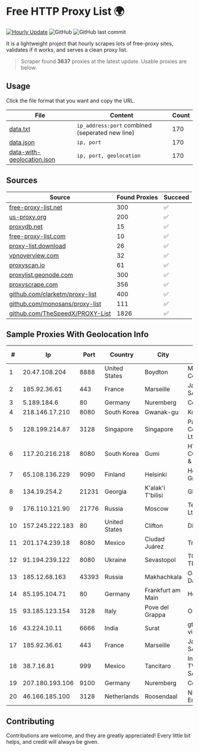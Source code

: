 
# Free HTTP Proxy List 🌍

[![Hourly Update](https://github.com/mertguvencli/http-proxy-list/actions/workflows/main.yml/badge.svg?branch=main)](https://github.com/mertguvencli/http-proxy-list/actions/workflows/main.yml)
![GitHub](https://img.shields.io/github/license/mertguvencli/http-proxy-list)
![GitHub last commit](https://img.shields.io/github/last-commit/mertguvencli/http-proxy-list)

It is a lightweight project that hourly scrapes lots of free-proxy sites, validates if it works, and serves a clean proxy list.


> Scraper found **3637** proxies at the latest update. Usable proxies are below.

## Usage

Click the file format that you want and copy the URL.


|File|Content|Count|
|----|-------|-----|
|[data.txt](https://raw.githubusercontent.com/mertguvencli/http-proxy-list/main/proxy-list/data.txt)|`ip_address:port` combined (seperated new line)|170|
|[data.json](https://raw.githubusercontent.com/mertguvencli/http-proxy-list/main/proxy-list/data.json)|`ip, port`|170|
|[data-with-geolocation.json](https://raw.githubusercontent.com/mertguvencli/http-proxy-list/main/proxy-list/data-with-geolocation.json)|`ip, port, geolocation`|170|

## Sources

|Source|Found Proxies|Succeed|
|------|-------------|-------|
|[free-proxy-list.net](https://free-proxy-list.net)|300|✅|
|[us-proxy.org](https://www.us-proxy.org)|200|✅|
|[proxydb.net](http://proxydb.net)|15|✅|
|[free-proxy-list.com](https://free-proxy-list.com/?page=&port=&type%5B%5D=http&type%5B%5D=https&up_time=0&search=Search)|10|✅|
|[proxy-list.download](https://www.proxy-list.download/HTTP)|26|✅|
|[vpnoverview.com](https://vpnoverview.com/privacy/anonymous-browsing/free-proxy-servers)|32|✅|
|[proxyscan.io](https://www.proxyscan.io)|61|✅|
|[proxylist.geonode.com](https://proxylist.geonode.com/api/proxy-list?limit=300&page=1&sort_by=lastChecked&sort_type=desc&protocols=http,https)|300|✅|
|[proxyscrape.com](https://api.proxyscrape.com/v2/?request=displayproxies&protocol=http&timeout=10000&country=all&ssl=all&anonymity=all)|356|✅|
|[github.com/clarketm/proxy-list](https://raw.githubusercontent.com/clarketm/proxy-list/master/proxy-list-raw.txt)|400|✅|
|[github.com/monosans/proxy-list](https://raw.githubusercontent.com/monosans/proxy-list/main/proxies/http.txt)|111|✅|
|[github.com/TheSpeedX/PROXY-List](https://raw.githubusercontent.com/TheSpeedX/PROXY-List/master/http.txt)|1826|✅|


## Sample Proxies With Geolocation Info

|#|Ip|Port|Country|City|Internet Service Provider|
|-|--|----|-------|----|-------------------------|
|1|20.47.108.204|8888|United States|Boydton|Microsoft Corporation|
|2|185.92.36.61|443|France|Marseille|Jaguar Network SAS|
|3|5.189.184.6|80|Germany|Nuremberg|Contabo GmbH|
|4|218.146.17.210|8080|South Korea|Gwanak-gu|Korea Telecom|
|5|128.199.214.87|3128|Singapore|Singapore|Partner Communications Ltd.|
|6|117.20.216.218|8080|South Korea|Gumi|HYUNDAI COMMUNICATIONS & NETWORK|
|7|65.108.136.229|9090|Finland|Helsinki|Hetzner Online GmbH|
|8|134.19.254.2|21231|Georgia|K'alak'i T'bilisi|GPON|
|9|176.110.121.90|21776|Russia|Moscow|Teraline Telecom Ltd|
|10|157.245.222.183|80|United States|Clifton|DigitalOcean, LLC|
|11|201.174.239.18|8080|Mexico|Ciudad Juárez|Transtelco Inc|
|12|91.194.239.122|8080|Ukraine|Sevastopol|TOV NEO-TELECOM|
|13|185.12.68.163|43393|Russia|Makhachkala|OJSC Elektronic Dagestan|
|14|85.195.104.71|80|Germany|Frankfurt am Main|Host Europe GmbH|
|15|93.185.123.154|3128|Italy|Pove del Grappa|Omegacom S.R.L.S.|
|16|43.224.10.11|6666|India|Surat|gtpl hariom world vision|
|17|185.92.36.61|443|France|Marseille|Jaguar Network SAS|
|18|38.7.16.81|999|Mexico|Tancitaro|Internet Telefonia Y TV De Michoacan SA De CV|
|19|207.180.193.106|9100|Germany|Nuremberg|Contabo GmbH|
|20|46.166.185.100|3128|Netherlands|Roosendaal|NFOrce Entertainment BV|



## Contributing

Contributions are welcome, and they are greatly appreciated! Every
little bit helps, and credit will always be given.

